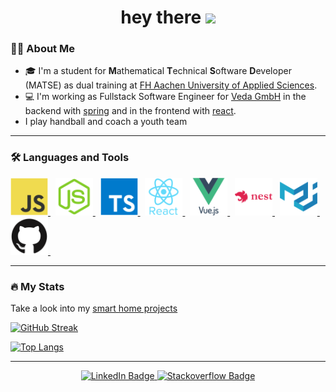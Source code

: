 <div id="badges" align="center">
  <h1>
    hey there
    <img src="https://media.giphy.com/media/hvRJCLFzcasrR4ia7z/giphy.gif" width="30px"/>
  </h1>
</div>

### :woman_technologist: About Me

- :mortar_board: I'm a student for **M**athematical **T**echnical **S**oftware **D**eveloper (MATSE) as dual training at [FH Aachen University of Applied Sciences](https://www.fh-aachen.de/).
- :computer: I'm working as Fullstack Software Engineer for [Veda GmbH](https://github.com/VEDAGroup) in the backend with [spring](https://spring.io) and in the frontend with [react](https://reactjs.org).
- I play handball and coach a youth team

---

### :hammer_and_wrench: Languages and Tools

<div>
  <a href="https://www.javascript.com/">
    <img src="https://github.com/devicons/devicon/blob/master/icons/javascript/javascript-original.svg" title="JavaScript" alt="JavaScript" width="60" height="60"/>
  </a>&nbsp;
  <a href="https://nodejs.org">
    <img src="https://github.com/devicons/devicon/blob/master/icons/nodejs/nodejs-original.svg" title="Node.js" alt="Node.js" width="60" height="60"/>
  </a>&nbsp;
  <a href="https://www.typescriptlang.org">
    <img src="https://github.com/devicons/devicon/blob/master/icons/typescript/typescript-original.svg" title="TypeScript" alt="TypeScript" width="60" height="60"/>
  </a>&nbsp;
  <a href="https://reactjs.org">
    <img src="https://github.com/devicons/devicon/blob/master/icons/react/react-original-wordmark.svg" title="React" alt="React" width="60" height="60"/>
  </a>&nbsp;
  <a href="https://vuejs.org">
    <img src="https://github.com/devicons/devicon/blob/master/icons/vuejs/vuejs-original-wordmark.svg" title="VueJS" alt="VueJS" width="60" height="60"/>
  </a>&nbsp;
  <a href="https://nestjs.com">
    <img src="https://github.com/devicons/devicon/blob/master/icons/nestjs/nestjs-plain-wordmark.svg" title="NestJs" alt="NestJs" width="60" height="60"/>
  </a>&nbsp;
  <a href="https://mui.com">
    <img src="https://github.com/devicons/devicon/blob/master/icons/materialui/materialui-original.svg" title="Material UI" alt="Material UI" width="60" height="60"/>
  </a>&nbsp;
  <a href="https://www.github.com">
    <img src="https://github.com/devicons/devicon/blob/master/icons/github/github-original.svg" title="GitHub" **alt="GitHub" width="60" height="60"/>
  </a>&nbsp;
</div>

---

### :fire: My Stats

Take a look into my [smart home projects](https://github.com/MadMax2506-SmartHome)

[![GitHub Streak](http://github-readme-streak-stats.herokuapp.com?user=MadMax2506&theme=gruvbox&show_icons=true)](https://github.com/MadMax2506)

[![Top Langs](https://github-readme-stats.vercel.app/api/top-langs/?username=MadMax2506&theme=gruvbox&show_icons=true)](https://github.com/MadMax2506)

---

<div id="badges" align="center">
  <a href="https://www.linkedin.com/in/max-janorschke-5b6973225">
    <img src="https://img.shields.io/badge/LinkedIn-blue?logo=linkedin&logoColor=white" alt="LinkedIn Badge"/>
  </a>
  <a href="https://stackoverflow.com/users/10907699/madmax2506">
    <img src="https://img.shields.io/badge/Stack%20Overflow-F58025?logo=stackoverflow&logoColor=fff&style=flat)](https://stackoverflow.com/users/12299287/cryptocode" alt="Stackoverflow Badge"/>
  </a>
</div>
